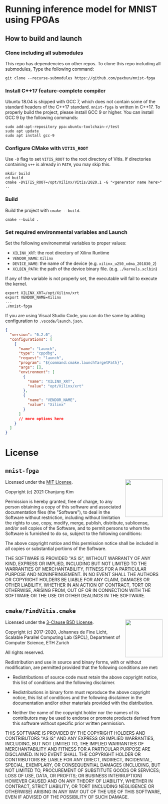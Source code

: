 # Running inference model for MNIST using FPGAs

## How to build and launch

### Clone including all submodules

This repo has dependencies on other repos. To clone this repo including all submodules, Type the following command:
```
git clone --recurse-submodules https://github.com/paxbun/mnist-fpga
```

### Install C++17 feature-complete compiler

Ubuntu 18.04 is shipped with GCC 7, which does not contain some of the standard headers of the C++17 standard. `mnist-fpga` is written in C++17. To properly build the project, please install GCC 9 or higher. You can install GCC 9 by the following commands:
```
sudo add-apt-repository ppa:ubuntu-toolchain-r/test
sudo apt update
sudo apt install gcc-9
```

### Configure CMake with `VITIS_ROOT`

Use `-D` flag to set `VITIS_ROOT` to the root directory of Vitis. If directories containing `v++` is already in `PATH`, you may skip this.
```
mkdir build
cd build
cmake -DVITIS_ROOT=/opt/Xilinx/Vitis/2020.1 -G "<generator name here>" ..
```

### Build

Build the project with `cmake --build`.
```
cmake --build .
```

### Set required environmental variables and Launch

Set the following environemntal variables to proper values:

* `XILINX_XRT`: the root directory of Xilinx Runtime
* `VENDOR_NAME`: `Xilinx`
* `DEVICE_NAME`: the name of the device (e.g. `xilinx_u250_xdma_201830_2`)
* `XCLBIN_PATH`: the path of the device binary file. (e.g. `./kernels.xclbin`)

If any of the variable is not properly set, the executable will fail to execute the kernel.
```
export XILINX_XRT=/opt/Xilinx/xrt
export VENDOR_NAME=Xilinx
...
./mnist-fpga
```

If you are using Visual Studio Code, you can do the same by adding configuration to `.vscode/launch.json`.
```json
{
  "version": "0.2.0",
  "configurations": [
    {
      "name": "Launch",
      "type": "cppdbg",
      "request": "launch",
      "program": "${command:cmake.launchTargetPath}",
      "args": [],
      "environment": [
        {
          "name": "XILINX_XRT",
          "value": "opt/Xilinx/xrt"
        },
        {
          "name": "VENDOR_NAME",
          "value": "Xilinx"
        }
      ]
      // more options here
    }
  ]
}
```

# License

## `mnist-fpga`

<img align="right" src="https://opensource.org/files/OSI_Approved_License.png" width="120">

Licensed under the [MIT License](https://opensource.org/licenses/MIT).

Copyright (c) 2021 Chanjung Kim

Permission is hereby granted, free of charge, to any person obtaining a copy of this software and associated documentation files (the "Software"), to deal in the Software without restriction, including without limitation the rights to use, copy, modify, merge, publish, distribute, sublicense, and/or sell copies of the Software, and to permit persons to whom the Software is furnished to do so, subject to the following conditions:

The above copyright notice and this permission notice shall be included in all copies or substantial portions of the Software.

THE SOFTWARE IS PROVIDED "AS IS", WITHOUT WARRANTY OF ANY KIND, EXPRESS OR IMPLIED, INCLUDING BUT NOT LIMITED TO THE WARRANTIES OF MERCHANTABILITY, FITNESS FOR A PARTICULAR PURPOSE AND NONINFRINGEMENT. IN NO EVENT SHALL THE AUTHORS OR COPYRIGHT HOLDERS BE LIABLE FOR ANY CLAIM, DAMAGES OR OTHER
LIABILITY, WHETHER IN AN ACTION OF CONTRACT, TORT OR OTHERWISE, ARISING FROM, OUT OF OR IN CONNECTION WITH THE SOFTWARE OR THE USE OR OTHER DEALINGS IN THE SOFTWARE.

## `cmake/FindVitis.cmake`

<img align="right" src="https://opensource.org/files/OSI_Approved_License.png" width="120">

Licensed under the [3-Clause BSD License](https://opensource.org/licenses/BSD-3-Clause).

Copyright (c) 2017-2020, Johannes de Fine Licht, Scalable Parallel Computing Lab (SPCL), Department of Computer Science, ETH Zurich

All rights reserved.

Redistribution and use in source and binary forms, with or without modification, are permitted provided that the following conditions are met:

* Redistributions of source code must retain the above copyright notice, this list of conditions and the following disclaimer.

* Redistributions in binary form must reproduce the above copyright notice, this list of conditions and the following disclaimer in the documentation and/or other materials provided with the distribution.

* Neither the name of the copyright holder nor the names of its contributors may be used to endorse or promote products derived from this software without specific prior written permission.

THIS SOFTWARE IS PROVIDED BY THE COPYRIGHT HOLDERS AND CONTRIBUTORS "AS IS" AND ANY EXPRESS OR IMPLIED WARRANTIES, INCLUDING, BUT NOT LIMITED TO, THE IMPLIED WARRANTIES OF MERCHANTABILITY AND FITNESS FOR A PARTICULAR PURPOSE ARE DISCLAIMED. IN NO EVENT SHALL THE COPYRIGHT HOLDER OR CONTRIBUTORS BE LIABLE FOR ANY DIRECT, INDIRECT, INCIDENTAL, SPECIAL, EXEMPLARY, OR CONSEQUENTIAL DAMAGES (INCLUDING, BUT NOT LIMITED TO, PROCUREMENT OF SUBSTITUTE GOODS OR SERVICES; LOSS OF USE, DATA, OR PROFITS; OR BUSINESS INTERRUPTION) HOWEVER CAUSED AND ON ANY THEORY OF LIABILITY, WHETHER IN CONTRACT, STRICT LIABILITY, OR TORT (INCLUDING NEGLIGENCE OR OTHERWISE) ARISING IN ANY WAY OUT OF THE USE OF THIS SOFTWARE, EVEN IF ADVISED OF THE POSSIBILITY OF SUCH DAMAGE.
